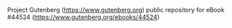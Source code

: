Project Gutenberg (https://www.gutenberg.org) public repository for eBook #44524 (https://www.gutenberg.org/ebooks/44524)
